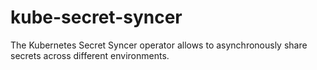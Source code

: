 # kube-secret-syncer
The Kubernetes Secret Syncer operator allows to asynchronously share secrets across different environments.
